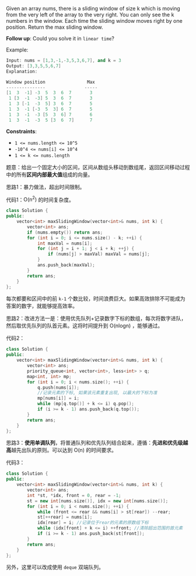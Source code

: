Given an array nums, there is a sliding window of size k which is moving from the very left of the array to the very right. You can only see the k numbers in the window. Each time the sliding window moves right by one position. Return the max sliding window.

**Follow up**: Could you solve it in `linear time`?

Example:
```cpp
Input: nums = [1,3,-1,-3,5,3,6,7], and k = 3
Output: [3,3,5,5,6,7] 
Explanation: 

Window position                Max
---------------               -----
[1  3  -1] -3  5  3  6  7       3
 1 [3  -1  -3] 5  3  6  7       3
 1  3 [-1  -3  5] 3  6  7       5
 1  3  -1 [-3  5  3] 6  7       5
 1  3  -1  -3 [5  3  6] 7       6
 1  3  -1  -3  5 [3  6  7]      7
```

 

**Constraints**:
-  `1 <= nums.length <= 10^5`
 - `-10^4 <= nums[i] <= 10^4`
 -  `1 <= k <= nums.length`

题意：给出一个固定大小的区间，区间从数组头移动到数组尾，返回区间移动过程中的所有**区间内部最大值**组成的向量。

思路1：暴力做法，超出时间限制。

代码1：$\text{O(n}^2\text{)}$ 的时间复杂度。
```cpp
class Solution {
public:
    vector<int> maxSlidingWindow(vector<int>& nums, int k) {
        vector<int> ans;
        if (nums.empty()) return ans;
        for (int i = 0; i <= nums.size() - k; ++i) {
            int maxVal = nums[i];
            for (int j = i + 1; j < i + k; ++j) {
                if (nums[j] > maxVal) maxVal = nums[j];
            }
            ans.push_back(maxVal);
        }
        return ans;
    }
};
```
每次都要和区间中的前 `k-1` 个数比较，时间浪费巨大。如果高效排除不可能成为答案的数字，就能够提高效率。

思路2：改进方法一是：使用优先队列+记录数字下标的数组，每次将数字进队，然后取优先队列的队首元素。这将时间提升到 $\text{O(nlogn)}$ ，能够通过。

代码2：
```cpp
class Solution {
public:
    vector<int> maxSlidingWindow(vector<int>& nums, int k) {
        vector<int> ans;
        priority_queue<int, vector<int>, less<int> > q;
        map<int, int> mp;
        for (int i = 0; i < nums.size(); ++i) {
            q.push(nums[i]);
            //记录元素的下标, 如果该元素重复出现, 以最大的下标为准
            mp[nums[i]] = i; 
            while (mp[q.top()] + k <= i) q.pop();
            if (i >= k - 1) ans.push_back(q.top()); 
        } 
        return ans;
    }
};
```

思路3：**使用单调队列**，将普通队列和优先队列结合起来，遵循：**先进和优先级越高**越先出队的原则。可以达到 $\text{O(n)}$ 的时间要求。

代码3：
```cpp
class Solution {
public:
    vector<int> maxSlidingWindow(vector<int>& nums, int k) {
        vector<int> ans;
        int *st, *idx, front = 0, rear = -1;
        st = new int[nums.size()], idx = new int[nums.size()];
        for (int i = 0; i < nums.size(); ++i) {
            while (front <= rear && nums[i] > st[rear]) --rear;
            st[++rear] = nums[i];
            idx[rear] = i; //记录位于rear的元素的原数组下标
            while (idx[front] + k <= i) ++front; //清除超出范围的首元素
            if (i >= k - 1) ans.push_back(st[front]);
        }
        return ans;
    }
};
```
另外，这里可以改成使用 `deque` 双端队列。

